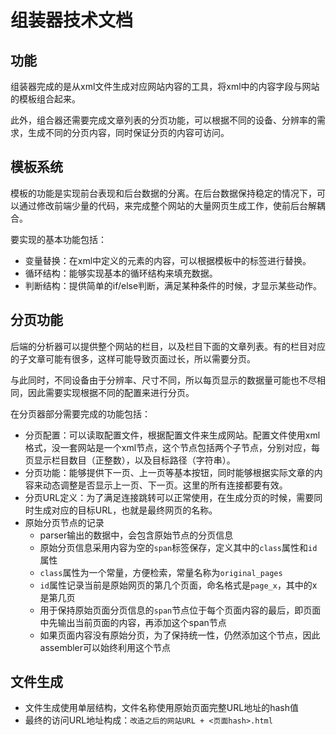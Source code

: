 # 组装器技术文档

## 功能

组装器完成的是从xml文件生成对应网站内容的工具，将xml中的内容字段与网站的模板组合起来。

此外，组合器还需要完成文章列表的分页功能，可以根据不同的设备、分辨率的需求，生成不同的分页内容，同时保证分页的内容可访问。


## 模板系统

模板的功能是实现前台表现和后台数据的分离。在后台数据保持稳定的情况下，可以通过修改前端少量的代码，来完成整个网站的大量网页生成工作，使前后台解耦合。

要实现的基本功能包括：

- 变量替换：在xml中定义的元素的内容，可以根据模板中的标签进行替换。
- 循环结构：能够实现基本的循环结构来填充数据。
- 判断结构：提供简单的if/else判断，满足某种条件的时候，才显示某些动作。


## 分页功能

后端的分析器可以提供整个网站的栏目，以及栏目下面的文章列表。有的栏目对应的子文章可能有很多，这样可能导致页面过长，所以需要分页。

与此同时，不同设备由于分辨率、尺寸不同，所以每页显示的数据量可能也不尽相同，因此需要实现根据不同的配置来进行分页。

在分页器部分需要完成的功能包括：

- 分页配置：可以读取配置文件，根据配置文件来生成网站。配置文件使用xml格式，没一套网站是一个xml节点，这个节点包括两个子节点，分别对应，每页显示栏目数目（正整数），以及目标路径（字符串）。
- 分页功能：能够提供下一页、上一页等基本按钮，同时能够根据实际文章的内容来动态调整是否显示上一页、下一页。这里的所有连接都要有效。
- 分页URL定义：为了满足连接跳转可以正常使用，在生成分页的时候，需要同时生成对应的目标URL，也就是最终网页的名称。
- 原始分页节点的记录
  * parser输出的数据中，会包含原始节点的分页信息
  * 原始分页信息采用内容为空的`span`标签保存，定义其中的`class`属性和`id`属性
  * `class`属性为一个常量，方便检索，常量名称为`original_pages`
  * `id`属性记录当前是原始网页的第几个页面，命名格式是`page_x`，其中的x是第几页
  * 用于保持原始页面分页信息的`span`节点位于每个页面内容的最后，即页面中先输出当前页面的内容，再添加这个span节点
  * 如果页面内容没有原始分页，为了保持统一性，仍然添加这个节点，因此assembler可以始终利用这个节点

## 文件生成

- 文件生成使用单层结构，文件名称使用原始页面完整URL地址的hash值
- 最终的访问URL地址构成：```改造之后的网站URL + <页面hash>.html```